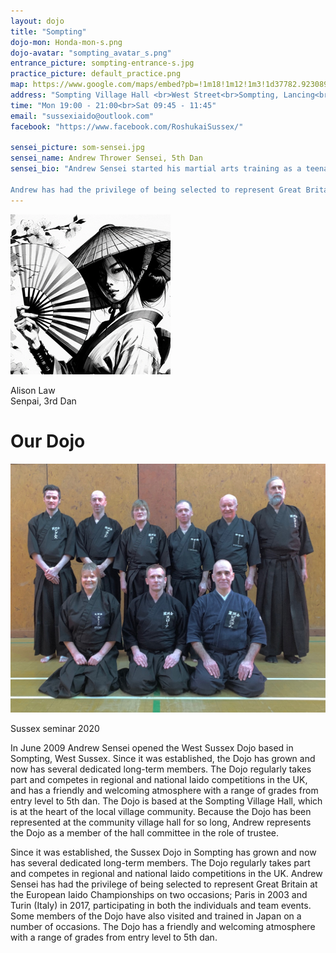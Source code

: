 ```yaml
---
layout: dojo
title: "Sompting"
dojo-mon: Honda-mon-s.png
dojo-avatar: "sompting_avatar_s.png"
entrance_picture: sompting-entrance-s.jpg
practice_picture: default_practice.png
map: https://www.google.com/maps/embed?pb=!1m18!1m12!1m3!1d37782.92308905761!2d-0.37852350173600535!3d50.83152528659606!2m3!1f0!2f0!3f0!3m2!1i1024!2i768!4f13.1!3m3!1m2!1s0x487598177f839093%3A0x5df16f1bbd148a02!2sWest%20St%2C%20Sompting%2C%20Lancing%20BN15%200BE!5e0!3m2!1sen!2suk!4v1708813429167!5m2!1sen!2suk
address: "Sompting Village Hall <br>West Street<br>Sompting, Lancing<br>BN15 0BE"
time: "Mon 19:00 - 21:00<br>Sat 09:45 - 11:45"
email: "sussexiaido@outlook.com"
facebook: "https://www.facebook.com/RoshukaiSussex/"

sensei_picture: som-sensei.jpg
sensei_name: Andrew Thrower Sensei, 5th Dan
sensei_bio: "Andrew Sensei started his martial arts training as a teenager in 1996 when he joined the Tai Gyoku Ryu Aikido and Aikijujutsu Dojo and became a student of the late Gerd Kroell Sensei. It was during these early years that he met John Honisz-Greens Sensei at various Aikijujutsu seminars in East Sussex. In 2000, and with the encouragement of Kroell Sensei, Andrew Sensei and Nick Bland Sensei (our other Sussex 5th Dan Sensei) began to study Iaido under Honisz-Greens Sensei and have been his students ever since. The first Sussex Dojo was formed by Andrew and Nick Senseis in August 2000 in Eastbourne, East Sussex. At that time, Honisz-Greens Sensei was living in Japan and would make regular visits to the UK. During these visits Andrew and Nick Senseis would arrange intense study seminars so that the three of them could practice together during the short time Honisz-Greens Sensei was in the UK.<br><br>

Andrew has had the privilege of being selected to represent Great Britain at the European Iaido Championships on two occasions; Paris in 2003 and Turin (Italy) in 2017, participating in both the individuals and team events. Some members of the Dojo have also visited and trained in Japan on a number of occasions, including most recently in November 2022. Thrower Sensei currently holds the rank of Godan (5th Dan) in Iaido, which he passed at his first attempt in July 2016 at the British Kendo Association summer seminar at Cambridge University. He is a Level 1 coach and currently working on his preparation for Rokudan (6th Dan) under the guidance of Honisz-Greens Sensei. Andrew also still practices Aikido and holds a Nidan (2nd dan) in Aikido and a Shoden Kyohan in Aikijujutsu."
---
```

<div class="grid-senpai">
  <div class="senpai-item">
    <img class="teacher-img" src="../assets/images/dojos/avatar_default_f_s.png" alt="Alison Law">
    <p>Alison Law<br>Senpai, 3rd Dan</p>
  </div>
</div>

# Our Dojo
<div class="image-container single-image-container">
    <img src="../assets/images/dojos/Sussex-jan2020.jpg" alt="Sussex group pic">
    <p>Sussex seminar 2020</p>
</div>
In June 2009 Andrew Sensei opened the West Sussex Dojo based in Sompting, West Sussex. Since it was established, the Dojo has grown and now has several dedicated long-term members. The Dojo regularly takes part and competes in regional and national Iaido competitions in the UK, and has a friendly and welcoming atmosphere with a range of grades from entry level to 5th dan. The Dojo is based at the Sompting Village Hall, which is at the heart of the local village community. Because the Dojo has been represented at the community village hall for so long, Andrew represents the Dojo as a member of the hall committee in the role of trustee.

Since it was established, the Sussex Dojo in Sompting has grown and now has several dedicated long-term members. The Dojo regularly takes part and competes in regional and national Iaido competitions in the UK. Andrew Sensei has had the privilege of being selected to represent Great Britain at the European Iaido Championships on two occasions; Paris in 2003 and Turin (Italy) in 2017, participating in both the individuals and team events. Some members of the Dojo have also visited and trained in Japan on a number of occasions. The Dojo has a friendly and welcoming atmosphere with a range of grades from entry level to 5th dan.